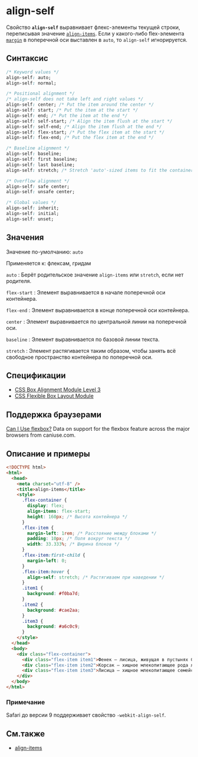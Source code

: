 # align-self

Свойство **`align-self`** выравнивает флекс-элементы текущей строки, переписывая значение [`align-items`](/css/align-items/). Если у какого-либо flex-элемента [`margin`](margin.md) в поперечной оси выставлен в `auto`, то `align-self` игнорируется.

## Синтаксис

```css
/* Keyword values */
align-self: auto;
align-self: normal;

/* Positional alignment */
/* align-self does not take left and right values */
align-self: center; /* Put the item around the center */
align-self: start; /* Put the item at the start */
align-self: end; /* Put the item at the end */
align-self: self-start; /* Align the item flush at the start */
align-self: self-end; /* Align the item flush at the end */
align-self: flex-start; /* Put the flex item at the start */
align-self: flex-end; /* Put the flex item at the end */

/* Baseline alignment */
align-self: baseline;
align-self: first baseline;
align-self: last baseline;
align-self: stretch; /* Stretch 'auto'-sized items to fit the container */

/* Overflow alignment */
align-self: safe center;
align-self: unsafe center;

/* Global values */
align-self: inherit;
align-self: initial;
align-self: unset;
```

## Значения

Значение по-умолчанию: `auto`

Применяется к: флексам, гридам

`auto`
: Берёт родительское значение `align-items` или `stretch`, если нет родителя.

`flex-start`
: Элемент выравнивается в начале поперечной оси контейнера.

`flex-end`
: Элемент выравнивается в конце поперечной оси контейнера.

`center`
: Элемент выравнивается по центральной линии на поперечной оси.

`baseline`
: Элемент выравнивается по базовой линии текста.

`stretch`
: Элемент растягивается таким образом, чтобы занять всё свободное пространство контейнера по поперечной оси.

## Спецификации

- [CSS Box Alignment Module Level 3](https://drafts.csswg.org/css-align-3/#propdef-align-self)
- [CSS Flexible Box Layout Module](https://drafts.csswg.org/css-flexbox-1/#propdef-align-self)

## Поддержка браузерами

<p class="ciu_embed" data-feature="flexbox" data-periods="future_1,current,past_1,past_2">
  <a href="http://caniuse.com/#feat=flexbox">Can I Use flexbox?</a> Data on support for the flexbox feature across the major browsers from caniuse.com.
</p>

## Описание и примеры

```html
<!DOCTYPE html>
<html>
  <head>
    <meta charset="utf-8" />
    <title>align-items</title>
    <style>
      .flex-container {
        display: flex;
        align-items: flex-start;
        height: 160px; /* Высота контейнера */
      }
      .flex-item {
        margin-left: 1rem; /* Расстояние между блоками */
        padding: 10px; /* Поля вокруг текста */
        width: 33.333%; /* Ширина блоков */
      }
      .flex-item:first-child {
        margin-left: 0;
      }
      .flex-item:hover {
        align-self: stretch; /* Растягиваем при наведении */
      }
      .item1 {
        background: #f0ba7d;
      }
      .item2 {
        background: #cae2aa;
      }
      .item3 {
        background: #a6c0c9;
      }
    </style>
  </head>
  <body>
    <div class="flex-container">
      <div class="flex-item item1">Фенек — лисица, живущая в пустынях Северной Африки. Имеет достаточно миниатюрный размер и своеобразную внешность с большими ушами.</div>
      <div class="flex-item item2">Корсак — хищное млекопитающее рода лисиц.</div>
      <div class="flex-item item3">Лисица — хищное млекопитающее семейства псовых, наиболее распространённый и самый крупный вид рода лисиц.</div>
    </div>
  </body>
</html>
```

### Примечание

Safari до версии 9 поддерживает свойство `-webkit-align-self`.

## См.также

- [align-items](align-items.md)
